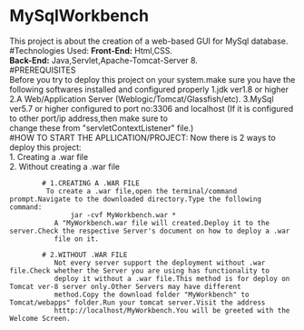 # MySqlWorkbench
This project is about the creation of a web-based GUI for MySql database.
#Technologies Used:
  **Front-End:** Html,CSS.  
  **Back-End:** Java,Servlet,Apache-Tomcat-Server 8.  
#PREREQUISITES  
   Before you try to deploy this project on your system.make sure you have the following softwares installed and configured properly
    1.jdk ver1.8 or higher
    2.A Web/Application Server (Weblogic/Tomcat/Glassfish/etc).
    3.MySql ver5.7 or higher configured to port no:3306 and localhost (If it is configured to other port/ip address,then make sure to  
    change these from "servletContextListener" file.)  
#HOW TO START THE APLLICATION/PROJECT:
  Now there is 2 ways to deploy this project:  
            1. Creating a .war file  
            2. Without creating a .war file  
            
            # 1.CREATING A .WAR FILE  
             To create a .war file,open the terminal/command prompt.Navigate to the downloaded directory.Type the following command:
                   jar -cvf MyWorkbench.war *
               A "MyWorkbench.war file will created.Deploy it to the server.Check the respective Server's document on how to deploy a .war                
               file on it.
             
            # 2.WITHOUT .WAR FILE
               Not every server support the deployment without .war file.Check whether the Server you are using has functionality to       
               deploy it without a .war file.This method is for deploy on Tomcat ver-8 server only.Other Servers may have different       
               method.Copy the download folder "MyWorkbench" to Tomcat/webapps" folder.Run your tomcat server.Visit the address           
               htttp://localhost/MyWorkbench.You will be greeted with the Welcome Screen.

